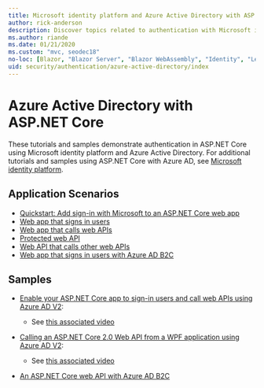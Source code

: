 ```yaml
---
title: Microsoft identity platform and Azure Active Directory with ASP.NET Core
author: rick-anderson
description: Discover topics related to authentication with Microsoft identity platform Azure Active Directory for web apps and APIs in ASP.NET Core.
ms.author: riande
ms.date: 01/21/2020
ms.custom: "mvc, seodec18"
no-loc: [Blazor, "Blazor Server", "Blazor WebAssembly", "Identity", "Let's Encrypt", Razor, SignalR]
uid: security/authentication/azure-active-directory/index
---
```

# Azure Active Directory with ASP.NET Core

These tutorials and samples demonstrate authentication in ASP.NET Core using Microsoft identity platform and Azure Active Directory. For additional tutorials and samples using ASP.NET Core with Azure AD, see [Microsoft identity platform](/azure/active-directory/develop/).

## Application Scenarios

* [Quickstart: Add sign-in with Microsoft to an ASP.NET Core web app](/azure/active-directory/develop/quickstart-v2-aspnet-core-webapp)
* [Web app that signs in users](/azure/active-directory/develop/scenario-web-app-sign-user-overview?tabs=aspnetcore)
* [Web app that calls web APIs](/azure/active-directory/develop/scenario-web-app-call-api-overview)
* [Protected web API](/azure/active-directory/develop/scenario-protected-web-api-overview)
* [Web API that calls other web APIs](/azure/active-directory/develop/scenario-web-api-call-api-overview)
* [Web app that signs in users with Azure AD B2C](xref:security/authentication/azure-ad-b2c)

## Samples

* [Enable your ASP.NET Core app to sign-in users and call web APIs using Azure AD V2](/samples/azure-samples/active-directory-aspnetcore-webapp-openidconnect-v2/enable-webapp-signin/): 
  * See [this associated video](https://channel9.msdn.com/Events/Build/2018/THR5001)

* [Calling an ASP.NET Core 2.0 Web API from a WPF application using Azure AD V2](/samples/azure-samples/active-directory-dotnet-native-aspnetcore-v2/calling-an-aspnet-core-web-api-from-a-wpf-application-using-azure-ad-v2/): 
  * See [this associated video](https://channel9.msdn.com/Events/Build/2018/THR5000)

* [An ASP.NET Core web API with Azure AD B2C](https://azure.microsoft.com/resources/samples/active-directory-b2c-dotnetcore-webapi/)
